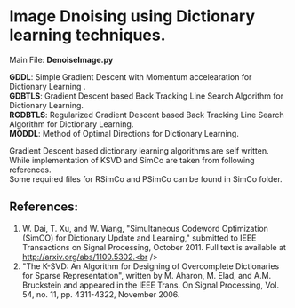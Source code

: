 # Image Dnoising using Dictionary learning techniques.

Main File: **DenoiseImage.py** <br />

**GDDL**: Simple Gradient Descent with Momentum accelearation for Dictionary Learning .<br />
**GDBTLS**: Gradient Descent based Back Tracking Line Search Algorithm for Dictionary Learning.<br />
**RGDBTLS**: Regularized Gradient Descent based Back Tracking Line Search Algorithm for Dictionary Learning.<br />
**MODDL**: Method of Optimal Directions for Dictionary Learning.<br />

Gradient Descent based dictionary learning algorithms are self written.<br /> While implementation of KSVD and SimCo are taken from following references.<br />
Some required files for RSimCo and PSimCo can be found in SimCo folder.<br />

## References: 
1. W. Dai, T. Xu, and W. Wang, "Simultaneous Codeword Optimization (SimCO) for Dictionary Update and Learning," submitted to IEEE Transactions on Signal Processing, October 2011. Full text is available at http://arxiv.org/abs/1109.5302.<br />
2. "The K-SVD: An Algorithm for Designing of Overcomplete Dictionaries for Sparse Representation", written by M. Aharon, M. Elad, and A.M. Bruckstein and appeared in the IEEE Trans. On Signal Processing, Vol. 54, no. 11, pp. 4311-4322, November 2006.<br />

